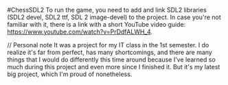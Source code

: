 #ChessSDL2
To run the game, you need to add and link SDL2 libraries (SDL2 devel, SDL2 ttf, SDL 2 image-devel) to the project. In case you're not familiar with it,
there is a link with a short YouTube video guide: https://www.youtube.com/watch?v=PrDdfALWH_4.

// Personal note
It was a project for my IT class in the 1st semester. I do realize it's far from perfect, has many shortcomings, and there are many things that I would do differently this time around because I've learned so much during this project and even more since I finished it. But it's my latest big project, which I'm proud of nonetheless.
